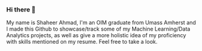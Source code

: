 ### Hi there 👋
My name is Shaheer Ahmad, I'm an OIM graduate from Umass Amherst and I made this Github to showcase/track some of my Machine Learning/Data Analytics projects, as well as give a more holistic idea of my proficiency with skills mentioned on my resume. Feel free to take a look.
<!--
**SAhmadUmass/SAhmadUmass** is a ✨ _special_ ✨ repository because its `README.md` (this file) appears on your GitHub profile.

Here are some ideas to get you started:

- 🔭 I’m currently working on ...
- 🌱 I’m currently learning ...
- 👯 I’m looking to collaborate on ...
- 🤔 I’m looking for help with ...
- 💬 Ask me about ...
- 📫 How to reach me: ...
- 😄 Pronouns: ...
- ⚡ Fun fact: ...
-->
